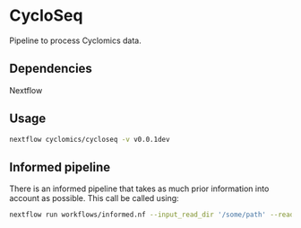 # CycloSeq

Pipeline to process Cyclomics data.

## Dependencies

Nextflow

## Usage

```bash
nextflow cyclomics/cycloseq -v v0.0.1dev
```

## Informed pipeline

There is an informed pipeline that takes as much prior information into account as possible. This call be called using:

```bash
nextflow run workflows/informed.nf --input_read_dir '/some/path' --read_pattern 'fastq_pass/*.fastq' --output_dir 'testing' -resume
```
